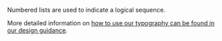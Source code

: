 Numbered lists are used to indicate a logical sequence.

More detailed information on <a href="https://coop-design-manual.herokuapp.com/styles/typography.html">how to use our typography can be found in our design guidance</a>. 
